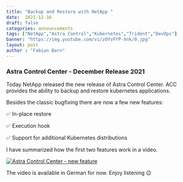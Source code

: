 ```yaml
---
title: "Backup and Restore with NetApp "
date:  2021-12-16
draft: false
categories: announcements
tags: ["NetApp","Astra Control","Kubernetes","Trident","DevOps"]
banner: "https://img.youtube.com/vi/zOYvFYP-Xnk/0.jpg"
layout: post
author : "Fabian Born"
---
```

### Astra Control Center - December Release 2021
Today NetApp released the new release of Astra Control Center. ACC provides the ability to backup and restore kubernetes applications.

Besides the classic bugfixing there are now a few new features:

✅ In-place restore

✅ Execution hook

✅ Support for additional Kubernetes distributions

I have summarized how the first two features work in a video.

[![Astra Control Center - new feature](https://img.youtube.com/vi/zOYvFYP-Xnk/0.jpg)](https://www.youtube.com/watch?v=zOYvFYP-Xnk) 

The video is available in German for now. Enjoy listening 😉